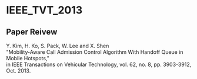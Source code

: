 # IEEE_TVT_2013 

Paper Reivew   
---
Y. Kim, H. Ko, S. Pack, W. Lee and X. Shen  
"Mobility-Aware Call Admission Control Algorithm With Handoff Queue in Mobile Hotspots,"    
in IEEE Transactions on Vehicular Technology, vol. 62, no. 8, pp. 3903-3912, Oct. 2013.
